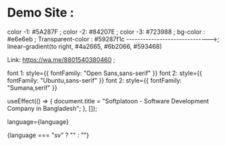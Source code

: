 # Demo Site :

color -1: #5A287F ;
color -2: #84207E ;
color -3: #723988 ;
bg-color : #e6e6eb ;
Transparent-color : #59287f1c ------------------------------>;
linear-gradient(to right, #4a2665, #6b2066, #593468)

Link: https://wa.me/8801540380460 ;

font 1: style={{ fontFamily: "Open Sans,sans-serif" }}
font 2: style={{ fontFamily: "Ubuntu,sans-serif" }}
font 2: style={{ fontFamily: "Sumana,serif" }}

  useEffect(() => {
    document.title = "Softplatoon - Software Development Company in Bangladesh";
  }, []);

language={language}

{language === "sv" ? "" : ""}
